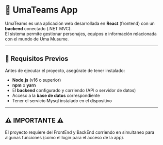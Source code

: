 # 🐎 UmaTeams App

UmaTeams es una aplicación web desarrollada en **React** (frontend) con un **backend** conectado (.NET MVC).  
El sistema permite gestionar personajes, equipos e información relacionada con el mundo de Uma Musume.

---

## 🚀 Requisitos Previos

Antes de ejecutar el proyecto, asegúrate de tener instalado:

- **Node.js** (v16 o superior)
- **npm** o **yarn**
- El **backend** configurado y corriendo (API o servidor de datos)
- Acceso a la **base de datos** correspondiente
- Tener el servicio Mysql instalado en el dispositivo

---

## ⚠️ IMPORTANTE ⚠️

El proyecto requiere del FrontEnd y BackEnd corriendo en simultaneo para algunas funciones (como el login para el acceso de la app).